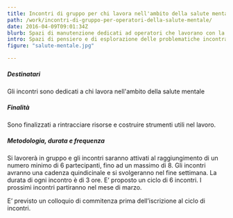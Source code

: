```yaml
---
title: Incontri di gruppo per chi lavora nell'ambito della salute mentale
path: /work/incontri-di-gruppo-per-operatori-della-salute-mentale/
date: 2016-04-09T09:01:34Z
blurb: Spazi di manutenzione dedicati ad operatori che lavorano con la salute mentale.
intro: Spazi di pensiero e di esplorazione delle problematiche incontrate nel lavoro.
figure: "salute-mentale.jpg"

---
```

##### Destinatari
Gli incontri sono dedicati a chi lavora nell'ambito della salute mentale
##### Finalità
Sono  finalizzati a  rintracciare risorse e costruire strumenti utili nel lavoro.
##### Metodologia, durata e frequenza
Si lavorerà in gruppo e gli incontri saranno attivati al raggiungimento di un numero minimo di 6 partecipanti, fino ad un massimo di 8.
Gli incontri avranno una cadenza quindicinale e si svolgeranno nel fine settimana.
La durata di ogni incontro è di  3 ore.
E’ proposto un ciclo di 6 incontri.
I prossimi incontri partiranno nel mese di marzo.

E’ previsto un colloquio di commitenza prima dell’iscrizione al ciclo di incontri.

